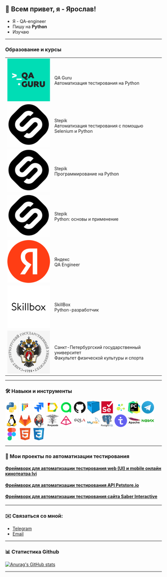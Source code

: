 <h2> 👋 Всем привет, я - Ярослав!</h2>

- Я - QA-engineer
- Пишу на **Python**
- Изучаю 

---

### Образование и курсы

<table width="100%" border='0'>
    <tr><td width="30%" valign="bottom"><img src="images/qa_guru_logo.svg"></td><td valign="middle">QA Guru</br>Автоматизация тестирования на Python</td></tr>
    <tr><td width="10%" valign="bottom"><img src="images/stepik_logo.png"></td><td valign="middle">Stepik</br>Автоматизация тестирования с помощью Selenium и Python</td></tr>
    <tr><td width="10%" valign="bottom"><img src="images/stepik_logo.png"></td><td valign="middle">Stepik</br>Программирование на Python</td></tr>
    <tr><td width="10%" valign="bottom"><img src="images/stepik_logo.png"></td><td valign="middle">Stepik</br>Python: основы и применение</td></tr>
    <tr><td width="10%" valign="bottom"><img src="images/yandex_logo.png"></td><td valign="middle">Яндекс</br>QA Engineer</td></tr>
    <tr><td width="10%" valign="bottom"><img src="images/skillbox_logo.png"></td><td valign="middle">SkillBox</br>Python-разработчик</td></tr>
    <tr><td width="10%" valign="bottom"><img src="images/spbgu_logo.jpeg"></td><td valign="middle">Санкт-Петербургский государственный университет</br>Факультет физической культуры и спорта</td></tr>
</table>

---

### 🛠️ Навыки и инструменты

<img title="Python" src="images/python-original.svg" height="40" width="40"/> <img title="Pytest" src="images/pytest-original.svg" height="40" width="40"/> <img title="Jira" src="images/jira-original.svg" height="40" width="40"/> <img title="Allure Report" src="images/Allure_Report.png" height="40" width="40"/> <img title="Allure TestOps" src="images/AllureTestOps.png" height="40" width="40"/> <img title="GitHub" src="images/github-original.svg" height="40" width="40"/> <img title="Selenoid" src="images/selenoid.png" height="40" width="40"/> <img title="Selenium" src="images/selenium-original.svg" height="40" width="40"/> <img title="Selene" src="images/selene.png" height="40" width="40"/> <img title="Pycharm" src="images/pycharm.png" height="40" width="40"/> <img title="Telegram" src="images/tg.png" height="40" width="40"/> <img title="Linux" src="images/linux-original.svg" height="40" width="40"/> <img title="GitLab" src="images/gitlab-original.svg" height="40" width="40"/> <img title="Jenkins" src="images/jenkins-original.svg" height="40" width="40"/> <img title="Request Python" src="images/Requests_Python_Logo.png" height="40" width="40"/> <img title="Pydentic Python" src="images/pydantic.png" height="40" width="40"/> <img title="SQLAlchemy" src="images/sqlalchemy-original.svg" height="40" width="40"/> <img title="MySQL" src="images/mysql-original-wordmark.svg" height="40" width="40"/> <img title="PostgreSQL" src="images/postgresql-original-wordmark.svg" height="40" width="40"/> <img title="TestIT" src="images/testit_logo_icon.png" height="40" width="40"/> <img title="Apache" src="images/apache-original-wordmark.svg" height="40" width="40"/> <img title="Nginx" src="images/nginx-original.svg" height="40" width="40"/> <img title="Figma" src="images/figma-original.svg" height="40" width="40"/> <img title="HTML5" src="images/html5-original.svg" height="40" width="40"/> <img title="CSS3" src="images/css3-original.svg" height="40" width="40"/>

---

### 🚀 Мои проекты по автоматизации тестирования

#### <a target="_blank" href="https://github.com/Y3ll0wman/Ivi_UI_and_mobile_test_framework">Фреймворк для автоматизации тестирования web (UI) и mobile онлайн кинотеатра Ivi</a>
#### <a target="_blank" href="https://github.com/Y3ll0wman/Petstore_api_test_framework">Фреймворк для автоматизации тестирования API Petstore.io</a>
#### <a target="_blank" href="https://github.com/Y3ll0wman/Petstore_api_test_framework](https://github.com/Y3ll0wman/Saber-Interactive-Auto-Tests">Фреймворк для автоматизации тестирования сайта Saber Interactive</a>

---

### ✉️ Связаться со мной:
 - [Telegram](https://t.me/yaroslavskyinvest)
 - [Email](yarik.wade@gmail.com)

---

### 📊 Статистика Github

[![Anurag's GitHub stats](https://github-readme-stats.vercel.app/api?username=YarikSec)](https://github.com/YarikSec/github-readme-stats)

---